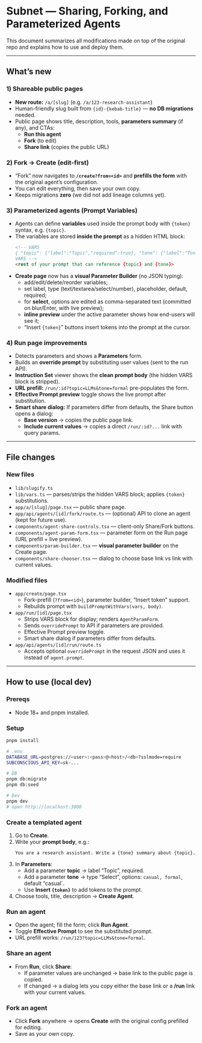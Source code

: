 # Subnet — Sharing, Forking, and Parameterized Agents

This document summarizes all modifications made on top of the original repo and explains how to use and deploy them.

---

## What’s new

### 1) Shareable public pages
- **New route:** `/a/[slug]` (e.g. `/a/123-research-assistant`)
- Human-friendly slug built from `{id}-{kebab-title}` — **no DB migrations** needed.
- Public page shows title, description, tools, **parameters summary** (if any), and CTAs:
  - **Run this agent**
  - **Fork** (to edit)
  - **Share link** (copies the public URL)

### 2) Fork → Create (edit-first)
- “Fork” now navigates to **`/create?from=<id>`** and **prefills the form** with the original agent’s configuration.
- You can edit everything, then save your own copy.
- Keeps migrations **zero** (we did not add lineage columns yet).

### 3) Parameterized agents (Prompt Variables)
- Agents can define **variables** used inside the prompt body with `{token}` syntax, e.g. `{topic}`.
- The variables are stored **inside the prompt** as a hidden HTML block:
  ```html
  <!-- VARS
  { "topic": {"label":"Topic","required":true}, "tone": {"label":"Tone","type":"select","options":["casual","formal"],"default":"casual"} }
  VARS -->
  <rest of your prompt that can reference {topic} and {tone}>
  ```
- **Create page** now has a **visual Parameter Builder** (no JSON typing):
  - add/edit/delete/reorder variables;
  - set label, type (text/textarea/select/number), placeholder, default, required;
  - for **select**, options are edited as comma-separated text (committed on blur/Enter, with live preview);
  - **inline preview** under the active parameter shows how end-users will see it;
  - “Insert `{token}`” buttons insert tokens into the prompt at the cursor.

### 4) Run page improvements
- Detects parameters and shows a **Parameters** form.
- Builds an **override prompt** by substituting user values (sent to the run API).
- **Instruction Set** viewer shows the **clean prompt body** (the hidden VARS block is stripped).
- **URL prefill:** `/run/:id?topic=LLMs&tone=formal` pre-populates the form.
- **Effective Prompt preview** toggle shows the live prompt after substitution.
- **Smart share dialog:** If parameters differ from defaults, the Share button opens a dialog:
  - **Base version** → copies the public page link.
  - **Include current values** → copies a direct `/run/:id?...` link with query params.

---

## File changes

### New files
- `lib/slugify.ts`
- `lib/vars.ts` — parses/strips the hidden VARS block; applies `{token}` substitutions.
- `app/a/[slug]/page.tsx` — public share page.
- `app/api/agents/[id]/fork/route.ts` — (optional) API to clone an agent (kept for future use).
- `components/agent-share-controls.tsx` — client-only Share/Fork buttons.
- `components/agent-param-form.tsx` — parameter form on the Run page (URL prefill + live preview).
- `components/param-builder.tsx` — **visual parameter builder** on the Create page.
- `components/share-chooser.tsx` — dialog to choose base link vs link with current values.

### Modified files
- `app/create/page.tsx`
  - Fork-prefill (`?from=<id>`), parameter builder, “Insert token” support.
  - Rebuilds prompt with `buildPromptWithVars(vars, body)`.
- `app/run/[id]/page.tsx`
  - Strips VARS block for display; renders `AgentParamForm`.
  - Sends `overridePrompt` to API if parameters are provided.
  - Effective Prompt preview toggle.
  - Smart share dialog if parameters differ from defaults.
- `app/api/agents/[id]/run/route.ts`
  - Accepts optional `overridePrompt` in the request JSON and uses it instead of `agent.prompt`.

---

## How to use (local dev)

### Prereqs
- Node 18+ and pnpm installed.

### Setup
```bash
pnpm install

# .env
DATABASE_URL=postgres://<user>:<pass>@<host>/<db>?sslmode=require
SUBCONSCIOUS_API_KEY=sk-...

# DB
pnpm db:migrate
pnpm db:seed

# Dev
pnpm dev
# open http://localhost:3000
```

### Create a templated agent
1. Go to **Create**.
2. Write your **prompt body**, e.g.:
   ```
   You are a research assistant. Write a {tone} summary about {topic}.
   ```
3. In **Parameters**:
   - Add a parameter **topic** → label “Topic”, required.
   - Add a parameter **tone** → type “Select”, options: `casual, formal`, default “casual`.
   - Use **Insert `{token}`** to add tokens to the prompt.
4. Choose tools, title, description → **Create Agent**.

### Run an agent
- Open the agent; fill the form; click **Run Agent**.
- Toggle **Effective Prompt** to see the substituted prompt.
- URL prefill works: `/run/123?topic=LLMs&tone=formal`.

### Share an agent
- From **Run**, click **Share**:
  - If parameter values are unchanged → base link to the public page is copied.
  - If changed → a dialog lets you copy either the base link or a **/run** link with your current values.

### Fork an agent
- Click **Fork** anywhere → opens **Create** with the original config prefilled for editing.
- Save as your own copy.
